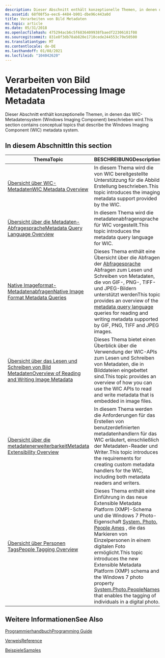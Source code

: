 ```yaml
---
description: Dieser Abschnitt enthält konzeptionelle Themen, in denen das WIC-Metadatensystem (Windows Imaging Component) beschrieben wird.
ms.assetid: 68f08f5a-eec6-4484-b901-dbe96c443a0d
title: Verarbeiten von Bild Metadaten
ms.topic: article
ms.date: 05/31/2018
ms.openlocfilehash: 475294acb6c5f6836409938fbaedf22306181f08
ms.sourcegitcommit: 831e8f3db78ab820e1710cede244553c70e50500
ms.translationtype: MT
ms.contentlocale: de-DE
ms.lasthandoff: 01/08/2021
ms.locfileid: "104042620"
---
```

# <a name="processing-image-metadata"></a><span data-ttu-id="17778-103">Verarbeiten von Bild Metadaten</span><span class="sxs-lookup"><span data-stu-id="17778-103">Processing Image Metadata</span></span>

<span data-ttu-id="17778-104">Dieser Abschnitt enthält konzeptionelle Themen, in denen das WIC-Metadatensystem (Windows Imaging Component) beschrieben wird.</span><span class="sxs-lookup"><span data-stu-id="17778-104">This section contains conceptual topics that describe the Windows Imaging Component (WIC) metadata system.</span></span>

## <a name="in-this-section"></a><span data-ttu-id="17778-105">In diesem Abschnitt</span><span class="sxs-lookup"><span data-stu-id="17778-105">In this section</span></span>



| <span data-ttu-id="17778-106">Thema</span><span class="sxs-lookup"><span data-stu-id="17778-106">Topic</span></span>                                                                                              | <span data-ttu-id="17778-107">BESCHREIBUNG</span><span class="sxs-lookup"><span data-stu-id="17778-107">Description</span></span>                                                                                                                                                                                                                                                              |
|----------------------------------------------------------------------------------------------------|--------------------------------------------------------------------------------------------------------------------------------------------------------------------------------------------------------------------------------------------------------------------------|
| [<span data-ttu-id="17778-108">Übersicht über WIC-Metadaten</span><span class="sxs-lookup"><span data-stu-id="17778-108">WIC Metadata Overview</span></span>](-wic-about-metadata.md)<br/>                                        | <span data-ttu-id="17778-109">In diesem Thema wird die von WIC bereitgestellte Unterstützung für die Abbild Erstellung beschrieben.</span><span class="sxs-lookup"><span data-stu-id="17778-109">This topic introduces the imaging metadata support provided by the WIC.</span></span><br/>                                                                                                                                                                                       |
| [<span data-ttu-id="17778-110">Übersicht über die Metadaten-Abfragesprache</span><span class="sxs-lookup"><span data-stu-id="17778-110">Metadata Query Language Overview</span></span>](-wic-codec-metadataquerylanguage.md)<br/>                | <span data-ttu-id="17778-111">In diesem Thema wird die metadatenabfragensprache für WIC vorgestellt.</span><span class="sxs-lookup"><span data-stu-id="17778-111">This topic introduces the metadata query language for WIC.</span></span><br/>                                                                                                                                                                                                    |
| [<span data-ttu-id="17778-112">Native Imageformat-Metadatenabfragen</span><span class="sxs-lookup"><span data-stu-id="17778-112">Native Image Format Metadata Queries</span></span>](-wic-native-image-format-metadata-queries.md)<br/>   | <span data-ttu-id="17778-113">Dieses Thema enthält eine Übersicht über die Abfragen der [Abfragesprache](-wic-codec-metadataquerylanguage.md) Abfragen zum Lesen und Schreiben von Metadaten, die von GIF-, PNG-, TIFF-und JPEG-Bildern unterstützt werden</span><span class="sxs-lookup"><span data-stu-id="17778-113">This topic provides an overview of the [metadata query language](-wic-codec-metadataquerylanguage.md) queries for reading and writing metadata supported by GIF, PNG, TIFF and JPEG images.</span></span><br/>                                                                  |
| [<span data-ttu-id="17778-114">Übersicht über das Lesen und Schreiben von Bild Metadaten</span><span class="sxs-lookup"><span data-stu-id="17778-114">Overview of Reading and Writing Image Metadata</span></span>](-wic-codec-readingwritingmetadata.md)<br/> | <span data-ttu-id="17778-115">Dieses Thema bietet einen Überblick über die Verwendung der WIC-APIs zum Lesen und Schreiben von Metadaten, die in Bilddateien eingebettet sind.</span><span class="sxs-lookup"><span data-stu-id="17778-115">This topic provides an overview of how you can use the WIC APIs to read and write metadata that is embedded in image files.</span></span><br/>                                                                                                                                   |
| [<span data-ttu-id="17778-116">Übersicht über die metadatenerweiterbarkeit</span><span class="sxs-lookup"><span data-stu-id="17778-116">Metadata Extensibility Overview</span></span>](-wic-codec-metadatahandlers.md)<br/>                      | <span data-ttu-id="17778-117">In diesem Thema werden die Anforderungen für das Erstellen von benutzerdefinierten metadatenhandlern für das WIC erläutert, einschließlich der Metadaten-Reader und Writer.</span><span class="sxs-lookup"><span data-stu-id="17778-117">This topic introduces the requirements for creating custom metadata handlers for the WIC, including both metadata readers and writers.</span></span><br/>                                                                                                                        |
| [<span data-ttu-id="17778-118">Übersicht über Personen Tags</span><span class="sxs-lookup"><span data-stu-id="17778-118">People Tagging Overview</span></span>](-wic-people-tagging.md)<br/>                                      | <span data-ttu-id="17778-119">Dieses Thema enthält eine Einführung in das neue Extensible Metadata Platform (XMP)-Schema und die Windows 7 Photo-Eigenschaft [System. Photo. People Ames](../properties/props-system-photo-peoplenames.md) , die das Markieren von Einzelpersonen in einem digitalen Foto ermöglicht.</span><span class="sxs-lookup"><span data-stu-id="17778-119">This topic introduces the new Extensible Metadata Platform (XMP) schema and the Windows 7 photo property [System.Photo.PeopleNames](../properties/props-system-photo-peoplenames.md) that enables the tagging of individuals in a digital photo.</span></span><br/> |



 

## <a name="see-also"></a><span data-ttu-id="17778-120">Weitere Informationen</span><span class="sxs-lookup"><span data-stu-id="17778-120">See Also</span></span>

[<span data-ttu-id="17778-121">Programmierhandbuch</span><span class="sxs-lookup"><span data-stu-id="17778-121">Programming Guide</span></span>](-wic-programming-guide.md)


[<span data-ttu-id="17778-122">Verweis</span><span class="sxs-lookup"><span data-stu-id="17778-122">Reference</span></span>](-wic-codec-reference.md)


[<span data-ttu-id="17778-123">Beispiele</span><span class="sxs-lookup"><span data-stu-id="17778-123">Samples</span></span>](-wic-samples.md)


 

 
